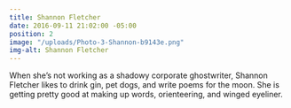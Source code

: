 ```yaml
---
title: Shannon Fletcher
date: 2016-09-11 21:02:00 -05:00
position: 2
image: "/uploads/Photo-3-Shannon-b9143e.png"
img-alt: Shannon Fletcher
---
```


When she’s not working as a shadowy corporate ghostwriter, Shannon Fletcher likes to drink gin, pet dogs, and write poems for the moon. She is getting pretty good at making up words, orienteering, and winged eyeliner. 